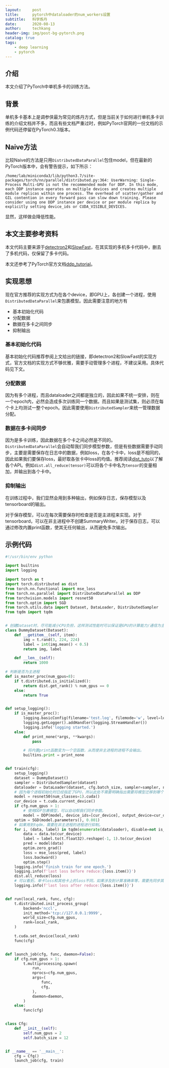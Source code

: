 ```yaml
---
layout:     post  
title:      pytorch中dataloader的num_workers设置  
subtitle:   科学炼丹  
date:       2020-08-13  
author:     techkang  
header-img: img/post-bg-pytorch.png  
catalog: true  
tags:  
    - deep learning 
    - pytorch 
---  
```


## 介绍

本文介绍了PyTorch中单机多卡的训练方法。

## 背景

单机多卡基本上是调参侠最为常见的炼丹方式，但是当前关于如何进行单机多卡训练的介绍文档并不多，而且有些文档严重过时，例如PyTorch官网的一份文档的示例代码还停留在PyTorch0.3版本。

## Naive方法

比较Naive的方法是只用`DistributedDataParallel`包住model，但在最新的PyTorch版本中，会有警告提示，如下所示：

```
/home/lab/miniconda3/lib/python3.7/site-packages/torch/nn/parallel/distributed.py:364: UserWarning: Single-Process Multi-GPU is not the recommended mode for DDP. In this mode, each DDP instance operates on multiple devices and creates multiple module replicas within one process. The overhead of scatter/gather and GIL contention in every forward pass can slow down training. Please consider using one DDP instance per device or per module replica by explicitly setting device_ids or CUDA_VISIBLE_DEVICES.
```

显然，这样做会降低性能。

## 本文主要参考资料
本文代码主要来源于[detectron2](https://github.com/facebookresearch/detectron2)和[SlowFast](https://github.com/facebookresearch/SlowFast)，在其实现的多机多卡代码中，删去了多机代码，仅保留了多卡代码。

本文还参考了PyTorch官方文档[ddp_tutorial](https://pytorch.org/tutorials/intermediate/ddp_tutorial.html)。

## 实现思想
现在官方推荐的实现方式为在各个device，即GPU上，各创建一个进程，使用`DistributedDataParallel`来包裹模型。因此需要注意的地方有

- 基本初始化代码
- 分配数据
- 数据在多卡之间同步
- 抑制输出

### 基本初始化代码
基本初始化代码推荐参阅上文给出的链接，即detectron2和SlowFast的实现方式，官方文档的实现方式不够优雅，需要手动管理多个进程，不建议采用。具体代码见下文。

### 分配数据
因为有多个进程，而且dataloader之间都是独立的，因此如果不统一安排，则在一个epoch内，必然会造成多次训练同一个数据。而且如果是测试集，则必须在每个卡上均测试一整个epoch。因此需要使用`DistributedSampler`来统一管理数据分配。

### 数据在多卡间同步
因为是多卡训练，因此数据在多个卡之间必然是不同的。`DistributedDataParallel`会自动帮我们同步模型参数，但是有些数据需要手动同步，主要是需要保存在日志中的数据，例如loss，在各个卡中，loss是不相同的，因此如果我们要保存loss，最好取各张卡中loss的均值。推荐阅读[dist_tuto](https://pytorch.org/tutorials/intermediate/dist_tuto.html)以了解各个API。例如`dist.all_reduce(tensor)`可以将各个卡中名为`tensor`的变量相加，并输出到各个卡中。

### 抑制输出
在训练过程中，我们显然会用到多种输出，例如保存日志，保存模型以及tensorboard的输出。

对于保存模型，可以在每次需要保存时检查是否是主进程来实现。对于tensorboard，可以在非主进程中不创建SummaryWriter。对于保存日志，可以通过修改内置print函数，使其无任何输出，从而避免多次输出。

## 示例代码
```python
#!/usr/bin/env python

import builtins
import logging

import torch as t
import torch.distributed as dist
from torch.nn.functional import mse_loss
from torch.nn.parallel import DistributedDataParallel as DDP
from torchvision.models import resnet50
from torch.optim import SGD
from torch.utils.data import Dataset, DataLoader, DistributedSampler
from tqdm import tqdm


# 创建Dataset时，尽可能减小CPU负担，这样测试性能时可以保证是GPU的计算能力/通信为主要瓶颈。
class DummyDataset(Dataset):
    def __getitem__(self, item):
        img = t.rand(3, 224, 224)
        label = int(img.mean() < 0.5)
        return img, label

    def __len__(self):
        return 1000

# 判断是否为主进程
def is_master_proc(num_gpus=8):
    if t.distributed.is_initialized():
        return dist.get_rank() % num_gpus == 0
    else:
        return True


def setup_logging():
    if is_master_proc():
        logging.basicConfig(filename='test.log', filemode='w', level=logging.INFO)
        logging.getLogger().addHandler(logging.StreamHandler())
        logging.info('logging started.')
    else:
        def print_none(*args, **kwargs):
            pass

        # 将内置print函数变为一个空函数，从而使非主进程的进程不会输出。
        builtins.print = print_none


def train(cfg):
    setup_logging()
    dataset = DummyDataset()
    sampler = DistributedSampler(dataset)
    dataloader = DataLoader(dataset, cfg.batch_size, sampler=sampler, num_workers=4, pin_memory=True)
    # 因为每个进程初始化时已经指定了GPU，所以此处不需要明确指出需要将模型迁移到哪个GPU。
    model = resnet50(num_classes=1).cuda()
    cur_device = t.cuda.current_device()
    if cfg.num_gpus > 1:
        # 使用DDP包裹模型，可以自动帮我们同步参数。
        model = DDP(model, device_ids=[cur_device], output_device=cur_device)
    optim = SGD(model.parameters(), 0.001)
    # 如果用到tqdm，需要在非主进程的进程进行抑制。
    for i, (data, label) in tqdm(enumerate(dataloader), disable=not is_master_proc()):
        data = data.to(cur_device)
        label = label.to(t.float32).reshape(-1, 1).to(cur_device)
        pred = model(data)
        optim.zero_grad()
        loss = mse_loss(pred, label)
        loss.backward()
        optim.step()
    logging.info('finish train for one epoch.')
    logging.info(f'last loss before reduce:{loss.item()}')
    dist.all_reduce(loss)
    # 可以看到，单卡loss和其他卡上的loss不同，如果涉及到计算准确率等，需要先同步其他卡的结果，然后进行统计。
    logging.info(f'last loss after reduce:{loss.item()}')


def run(local_rank, func, cfg):
    t.distributed.init_process_group(
        backend='nccl',
        init_method='tcp://127.0.0.1:9999',
        world_size=cfg.num_gpus,
        rank=local_rank,
    )

    t.cuda.set_device(local_rank)
    func(cfg)


def launch_job(cfg, func, daemon=False):
    if cfg.num_gpus > 1:
        t.multiprocessing.spawn(
            run,
            nprocs=cfg.num_gpus,
            args=(
                func,
                cfg,
            ),
            daemon=daemon,
        )
    else:
        func(cfg)


class Cfg:
    def __init__(self):
        self.num_gpus = 2
        self.batch_size = 12


if __name__ == '__main__':
    cfg = Cfg()
    launch_job(cfg, train)

```